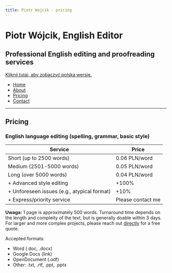 ```yaml
---
title: Piotr Wojcik - pricing
---
```


# Piotr Wójcik, English Editor
## Professional English editing and proofreading services
[Kliknij tutaj, aby zobaczyć polską wersję.](cennik.md)

- [Home](index_en.md)
- [About](about.md)
- [Pricing](pricing.md)
- [Contact](contact.md)

---

## Pricing

### English language editing (spelling, grammar, basic style)

| Service                         | Price            |
|---------------------------------|------------------|
| Short (up to 2500 words)        | 0.06 PLN/word    |
| Medium (2501-5000 words)        | 0.05 PLN/word    |
| Long (over 5000 words)          | 0.04 PLN/word    |
| + Advanced style editing        | +100%            |
| + Unforeseen issues (e.g., atypical format) | +10% |
| + Express/priority service      | Please contact me |

**Uwaga:** 1 page is approximately 500 words. Turnaround time depends on the length and compleity of the text, but is generally doable within 3 days. For larger and more complex projects, please reach out [directly](contact.md) for a free quote.

Accepted formats:
- Word (.doc, .docx)
- Google Docs (link)
- OpenDocument (.odf)
- Other: .txt, .rtf, .ppt, .pptx